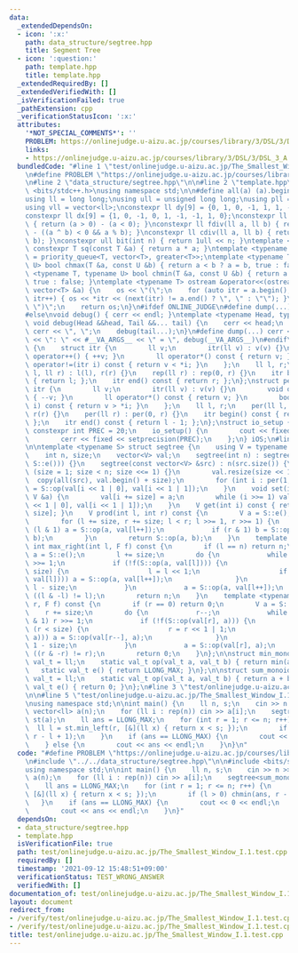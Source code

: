 ```yaml
---
data:
  _extendedDependsOn:
  - icon: ':x:'
    path: data_structure/segtree.hpp
    title: Segment Tree
  - icon: ':question:'
    path: template.hpp
    title: template.hpp
  _extendedRequiredBy: []
  _extendedVerifiedWith: []
  _isVerificationFailed: true
  _pathExtension: cpp
  _verificationStatusIcon: ':x:'
  attributes:
    '*NOT_SPECIAL_COMMENTS*': ''
    PROBLEM: https://onlinejudge.u-aizu.ac.jp/courses/library/3/DSL/3/DSL_3_A
    links:
    - https://onlinejudge.u-aizu.ac.jp/courses/library/3/DSL/3/DSL_3_A
  bundledCode: "#line 1 \"test/onlinejudge.u-aizu.ac.jp/The_Smallest_Window_I.1.test.cpp\"\
    \n#define PROBLEM \"https://onlinejudge.u-aizu.ac.jp/courses/library/3/DSL/3/DSL_3_A\"\
    \n#line 2 \"data_structure/segtree.hpp\"\n\n#line 2 \"template.hpp\"\n\n#include\
    \ <bits/stdc++.h>\nusing namespace std;\n\n#define all(a) (a).begin(), (a).end()\n\
    using ll = long long;\nusing ull = unsigned long long;\nusing pll = pair<ll, ll>;\n\
    using vll = vector<ll>;\nconstexpr ll dy[9] = {0, 1, 0, -1, 1, 1, -1, -1, 0};\n\
    constexpr ll dx[9] = {1, 0, -1, 0, 1, -1, -1, 1, 0};\nconstexpr ll sign(ll a)\
    \ { return (a > 0) - (a < 0); }\nconstexpr ll fdiv(ll a, ll b) { return a / b\
    \ - ((a ^ b) < 0 && a % b); }\nconstexpr ll cdiv(ll a, ll b) { return -fdiv(-a,\
    \ b); }\nconstexpr ull bit(int n) { return 1ull << n; }\ntemplate <typename T>\
    \ constexpr T sq(const T &a) { return a * a; }\ntemplate <typename T> using priority_queue_rev\
    \ = priority_queue<T, vector<T>, greater<T>>;\ntemplate <typename T, typename\
    \ U> bool chmax(T &a, const U &b) { return a < b ? a = b, true : false; }\ntemplate\
    \ <typename T, typename U> bool chmin(T &a, const U &b) { return a > b ? a = b,\
    \ true : false; }\ntemplate <typename T> ostream &operator<<(ostream &os, const\
    \ vector<T> &a) {\n    os << \"(\";\n    for (auto itr = a.begin(); itr != a.end();\
    \ itr++) { os << *itr << (next(itr) != a.end() ? \", \" : \"\"); }\n    os <<\
    \ \")\";\n    return os;\n}\n#ifdef ONLINE_JUDGE\n#define dump(...) (void(0))\n\
    #else\nvoid debug() { cerr << endl; }\ntemplate <typename Head, typename... Tail>\
    \ void debug(Head &&head, Tail &&... tail) {\n    cerr << head;\n    if (sizeof...(Tail))\
    \ cerr << \", \";\n    debug(tail...);\n}\n#define dump(...) cerr << __LINE__\
    \ << \": \" << #__VA_ARGS__ << \" = \", debug(__VA_ARGS__)\n#endif\nstruct rep\
    \ {\n    struct itr {\n        ll v;\n        itr(ll v) : v(v) {}\n        void\
    \ operator++() { ++v; }\n        ll operator*() const { return v; }\n        bool\
    \ operator!=(itr i) const { return v < *i; }\n    };\n    ll l, r;\n    rep(ll\
    \ l, ll r) : l(l), r(r) {}\n    rep(ll r) : rep(0, r) {}\n    itr begin() const\
    \ { return l; };\n    itr end() const { return r; };\n};\nstruct per {\n    struct\
    \ itr {\n        ll v;\n        itr(ll v) : v(v) {}\n        void operator++()\
    \ { --v; }\n        ll operator*() const { return v; }\n        bool operator!=(itr\
    \ i) const { return v > *i; }\n    };\n    ll l, r;\n    per(ll l, ll r) : l(l),\
    \ r(r) {}\n    per(ll r) : per(0, r) {}\n    itr begin() const { return r - 1;\
    \ };\n    itr end() const { return l - 1; };\n};\nstruct io_setup {\n    static\
    \ constexpr int PREC = 20;\n    io_setup() {\n        cout << fixed << setprecision(PREC);\n\
    \        cerr << fixed << setprecision(PREC);\n    };\n} iOS;\n#line 4 \"data_structure/segtree.hpp\"\
    \n\ntemplate <typename S> struct segtree {\n    using V = typename S::val_t;\n\
    \    int n, size;\n    vector<V> val;\n    segtree(int n) : segtree(vector(n,\
    \ S::e())) {}\n    segtree(const vector<V> &src) : n(src.size()) {\n        for\
    \ (size = 1; size < n; size <<= 1) {}\n        val.resize(size << 1);\n      \
    \  copy(all(src), val.begin() + size);\n        for (int i : per(1, size)) val[i]\
    \ = S::op(val[i << 1 | 0], val[i << 1 | 1]);\n    }\n    void set(int i, const\
    \ V &a) {\n        val[i += size] = a;\n        while (i >>= 1) val[i] = S::op(val[i\
    \ << 1 | 0], val[i << 1 | 1]);\n    }\n    V get(int i) const { return val[i +\
    \ size]; }\n    V prod(int l, int r) const {\n        V a = S::e(), b = S::e();\n\
    \        for (l += size, r += size; l < r; l >>= 1, r >>= 1) {\n            if\
    \ (l & 1) a = S::op(a, val[l++]);\n            if (r & 1) b = S::op(val[--r],\
    \ b);\n        }\n        return S::op(a, b);\n    }\n    template <typename F>\
    \ int max_right(int l, F f) const {\n        if (l == n) return n;\n        V\
    \ a = S::e();\n        l += size;\n        do {\n            while (~l & 1) l\
    \ >>= 1;\n            if (!f(S::op(a, val[l]))) {\n                while (l <\
    \ size) {\n                    l = l << 1;\n                    if (f(S::op(a,\
    \ val[l]))) a = S::op(a, val[l++]);\n                }\n                return\
    \ l - size;\n            }\n            a = S::op(a, val[l++]);\n        } while\
    \ ((l & -l) != l);\n        return n;\n    }\n    template <typename F> int min_left(int\
    \ r, F f) const {\n        if (r == 0) return 0;\n        V a = S::e();\n    \
    \    r += size;\n        do {\n            r--;\n            while (r > 1 && r\
    \ & 1) r >>= 1;\n            if (!f(S::op(val[r], a))) {\n                while\
    \ (r < size) {\n                    r = r << 1 | 1;\n                    if (f(S::op(val[r],\
    \ a))) a = S::op(val[r--], a);\n                }\n                return r +\
    \ 1 - size;\n            }\n            a = S::op(val[r], a);\n        } while\
    \ ((r & -r) != r);\n        return 0;\n    }\n};\n\nstruct min_monoid {\n    using\
    \ val_t = ll;\n    static val_t op(val_t a, val_t b) { return min(a, b); }\n \
    \   static val_t e() { return LLONG_MAX; }\n};\n\nstruct sum_monoid {\n    using\
    \ val_t = ll;\n    static val_t op(val_t a, val_t b) { return a + b; }\n    static\
    \ val_t e() { return 0; }\n};\n#line 3 \"test/onlinejudge.u-aizu.ac.jp/The_Smallest_Window_I.1.test.cpp\"\
    \n\n#line 5 \"test/onlinejudge.u-aizu.ac.jp/The_Smallest_Window_I.1.test.cpp\"\
    \nusing namespace std;\n\nint main() {\n    ll n, s;\n    cin >> n >> s;\n   \
    \ vector<ll> a(n);\n    for (ll i : rep(n)) cin >> a[i];\n    segtree<sum_monoid>\
    \ st(a);\n    ll ans = LLONG_MAX;\n    for (int r = 1; r <= n; r++) {\n      \
    \  ll l = st.min_left(r, [&](ll x) { return x < s; });\n        if (l > 0) chmin(ans,\
    \ r - l + 1);\n    }\n    if (ans == LLONG_MAX) {\n        cout << 0 << endl;\n\
    \    } else {\n        cout << ans << endl;\n    }\n}\n"
  code: "#define PROBLEM \"https://onlinejudge.u-aizu.ac.jp/courses/library/3/DSL/3/DSL_3_A\"\
    \n#include \"../../data_structure/segtree.hpp\"\n\n#include <bits/stdc++.h>\n\
    using namespace std;\n\nint main() {\n    ll n, s;\n    cin >> n >> s;\n    vector<ll>\
    \ a(n);\n    for (ll i : rep(n)) cin >> a[i];\n    segtree<sum_monoid> st(a);\n\
    \    ll ans = LLONG_MAX;\n    for (int r = 1; r <= n; r++) {\n        ll l = st.min_left(r,\
    \ [&](ll x) { return x < s; });\n        if (l > 0) chmin(ans, r - l + 1);\n \
    \   }\n    if (ans == LLONG_MAX) {\n        cout << 0 << endl;\n    } else {\n\
    \        cout << ans << endl;\n    }\n}"
  dependsOn:
  - data_structure/segtree.hpp
  - template.hpp
  isVerificationFile: true
  path: test/onlinejudge.u-aizu.ac.jp/The_Smallest_Window_I.1.test.cpp
  requiredBy: []
  timestamp: '2021-09-12 15:48:51+09:00'
  verificationStatus: TEST_WRONG_ANSWER
  verifiedWith: []
documentation_of: test/onlinejudge.u-aizu.ac.jp/The_Smallest_Window_I.1.test.cpp
layout: document
redirect_from:
- /verify/test/onlinejudge.u-aizu.ac.jp/The_Smallest_Window_I.1.test.cpp
- /verify/test/onlinejudge.u-aizu.ac.jp/The_Smallest_Window_I.1.test.cpp.html
title: test/onlinejudge.u-aizu.ac.jp/The_Smallest_Window_I.1.test.cpp
---
```

